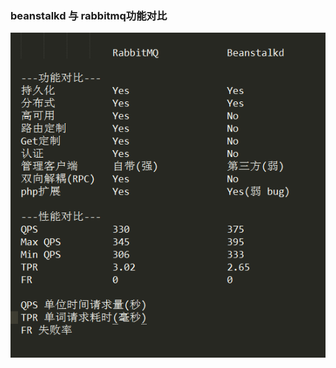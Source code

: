 ### beanstalkd 与 rabbitmq功能对比

![beanstalkd rabbitmq对比图](https://raw.githubusercontent.com/iranw/queue-list/master/rabbitmqvsbeanstalkd.png)

